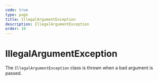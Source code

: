 ```yaml
---
code: true
type: page
title: IllegalArgumentException
description: IllegalArgumentException
order: 10
---
```


# IllegalArgumentException

The `IllegalArgumentException` class is thrown when a bad argument is passed.
